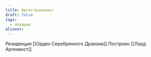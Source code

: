 ```yaml
---
title: Аргестванхольт
draft: false
tags:
  - локация
aliases:
---
```


Резиденция [[Орден Серебрянного Дракона]]
Построен [[Лорд Аргенвост]]
